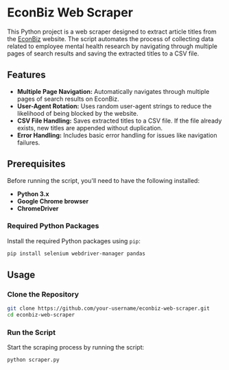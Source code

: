 # EconBiz Web Scraper

This Python project is a web scraper designed to extract article titles from the [EconBiz](https://www.econbiz.de/) website. The script automates the process of collecting data related to employee mental health research by navigating through multiple pages of search results and saving the extracted titles to a CSV file.

## Features

- **Multiple Page Navigation:** Automatically navigates through multiple pages of search results on EconBiz.
- **User-Agent Rotation:** Uses random user-agent strings to reduce the likelihood of being blocked by the website.
- **CSV File Handling:** Saves extracted titles to a CSV file. If the file already exists, new titles are appended without duplication.
- **Error Handling:** Includes basic error handling for issues like navigation failures.

## Prerequisites

Before running the script, you'll need to have the following installed:

- **Python 3.x**
- **Google Chrome browser**
- **ChromeDriver**

### Required Python Packages

Install the required Python packages using `pip`:

```bash
pip install selenium webdriver-manager pandas
```
## Usage

### Clone the Repository

```bash
git clone https://github.com/your-username/econbiz-web-scraper.git
cd econbiz-web-scraper
```

### Run the Script

Start the scraping process by running the script:

```bash
python scraper.py

